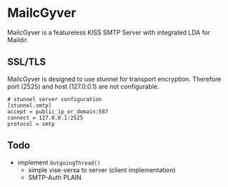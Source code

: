 # MailcGyver

MailcGyver is a featureless KISS SMTP Server with integrated LDA for Maildir.


## SSL/TLS

MailcGyver is designed to use stunnel for transport encryption. 
Therefore port (2525) and host (127.0.0.1) are not configurable.

    # stunnel server configuration
    [stunnel.smtp]
    accept = public_ip_or_domain:587
    connect = 127.0.0.1:2525
    protocol = smtp

## Todo

  * implement `OutgoingThread()`
    * simple vise-versa to server (client implementation)
    * SMTP-Auth PLAIN 

  
 
